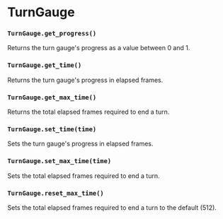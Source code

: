 # TurnGauge

### `TurnGauge.get_progress()`

Returns the turn gauge's progress as a value between 0 and 1.

### `TurnGauge.get_time()`

Returns the turn gauge's progress in elapsed frames.

### `TurnGauge.get_max_time()`

Returns the total elapsed frames required to end a turn.

### `TurnGauge.set_time(time)`

Sets the turn gauge's progress in elapsed frames.

### `TurnGauge.set_max_time(time)`

Sets the total elapsed frames required to end a turn.

### `TurnGauge.reset_max_time()`

Sets the total elapsed frames required to end a turn to the default (512).
